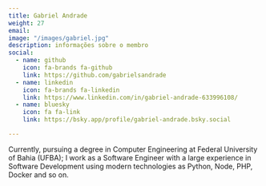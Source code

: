 ```yaml
---
title: Gabriel Andrade
weight: 27
email: 
image: "/images/gabriel.jpg"
description: informações sobre o membro
social:
  - name: github
    icon: fa-brands fa-github
    link: https://github.com/gabrielsandrade
  - name: linkedin
    icon: fa-brands fa-linkedin
    link: https://www.linkedin.com/in/gabriel-andrade-633996108/
  - name: bluesky
    icon: fa fa-link
    link: https://bsky.app/profile/gabriel-andrade.bsky.social

--- 
```


Currently, pursuing a degree in Computer Engineering at Federal University of Bahia (UFBA); I work as a Software Engineer with a large experience in Software Development using modern technologies as Python, Node, PHP, Docker and so on.